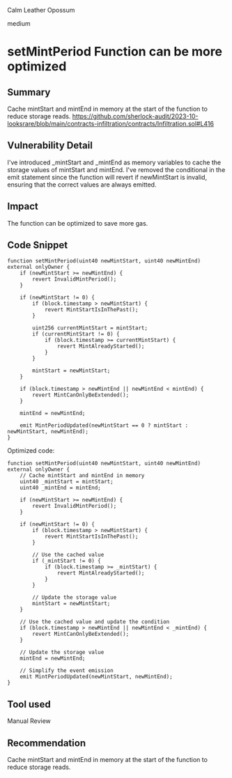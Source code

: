Calm Leather Opossum

medium

# setMintPeriod Function can be more optimized
## Summary
Cache mintStart and mintEnd in memory at the start of the function to reduce storage reads.
https://github.com/sherlock-audit/2023-10-looksrare/blob/main/contracts-infiltration/contracts/Infiltration.sol#L416

## Vulnerability Detail
I've introduced _mintStart and _mintEnd as memory variables to cache the storage values of mintStart and mintEnd.
I've removed the conditional in the emit statement since the function will revert if newMintStart is invalid, ensuring that the correct values are always emitted.
## Impact
The function can be optimized to save more gas.

## Code Snippet
```solidity
function setMintPeriod(uint40 newMintStart, uint40 newMintEnd) external onlyOwner {
    if (newMintStart >= newMintEnd) {
        revert InvalidMintPeriod();
    }

    if (newMintStart != 0) {
        if (block.timestamp > newMintStart) {
            revert MintStartIsInThePast();
        }

        uint256 currentMintStart = mintStart;
        if (currentMintStart != 0) {
            if (block.timestamp >= currentMintStart) {
                revert MintAlreadyStarted();
            }
        }

        mintStart = newMintStart;
    }

    if (block.timestamp > newMintEnd || newMintEnd < mintEnd) {
        revert MintCanOnlyBeExtended();
    }

    mintEnd = newMintEnd;

    emit MintPeriodUpdated(newMintStart == 0 ? mintStart : newMintStart, newMintEnd);
}
```

Optimized code:
```solidity
function setMintPeriod(uint40 newMintStart, uint40 newMintEnd) external onlyOwner {
    // Cache mintStart and mintEnd in memory
    uint40 _mintStart = mintStart;
    uint40 _mintEnd = mintEnd;

    if (newMintStart >= newMintEnd) {
        revert InvalidMintPeriod();
    }

    if (newMintStart != 0) {
        if (block.timestamp > newMintStart) {
            revert MintStartIsInThePast();
        }

        // Use the cached value
        if (_mintStart != 0) {
            if (block.timestamp >= _mintStart) {
                revert MintAlreadyStarted();
            }
        }

        // Update the storage value
        mintStart = newMintStart;
    }

    // Use the cached value and update the condition
    if (block.timestamp > newMintEnd || newMintEnd < _mintEnd) {
        revert MintCanOnlyBeExtended();
    }

    // Update the storage value
    mintEnd = newMintEnd;

    // Simplify the event emission
    emit MintPeriodUpdated(newMintStart, newMintEnd);
}
```

## Tool used
Manual Review

## Recommendation
Cache mintStart and mintEnd in memory at the start of the function to reduce storage reads.